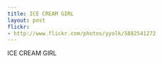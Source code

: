 ```yaml
---
title: ICE CREAM GIRL
layout: post
flickr:
- http://www.flickr.com/photos/yyolk/5882541272
---
```

ICE CREAM GIRL
